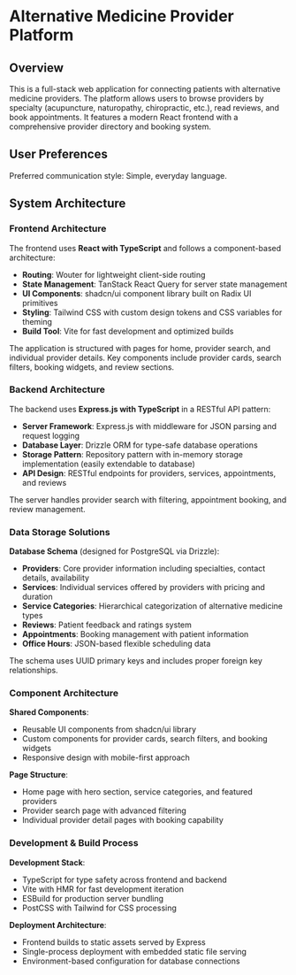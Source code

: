 # Alternative Medicine Provider Platform

## Overview

This is a full-stack web application for connecting patients with alternative medicine providers. The platform allows users to browse providers by specialty (acupuncture, naturopathy, chiropractic, etc.), read reviews, and book appointments. It features a modern React frontend with a comprehensive provider directory and booking system.

## User Preferences

Preferred communication style: Simple, everyday language.

## System Architecture

### Frontend Architecture

The frontend uses **React with TypeScript** and follows a component-based architecture:

- **Routing**: Wouter for lightweight client-side routing
- **State Management**: TanStack React Query for server state management
- **UI Components**: shadcn/ui component library built on Radix UI primitives
- **Styling**: Tailwind CSS with custom design tokens and CSS variables for theming
- **Build Tool**: Vite for fast development and optimized builds

The application is structured with pages for home, provider search, and individual provider details. Key components include provider cards, search filters, booking widgets, and review sections.

### Backend Architecture

The backend uses **Express.js with TypeScript** in a RESTful API pattern:

- **Server Framework**: Express.js with middleware for JSON parsing and request logging
- **Database Layer**: Drizzle ORM for type-safe database operations
- **Storage Pattern**: Repository pattern with in-memory storage implementation (easily extendable to database)
- **API Design**: RESTful endpoints for providers, services, appointments, and reviews

The server handles provider search with filtering, appointment booking, and review management.

### Data Storage Solutions

**Database Schema** (designed for PostgreSQL via Drizzle):
- **Providers**: Core provider information including specialties, contact details, availability
- **Services**: Individual services offered by providers with pricing and duration
- **Service Categories**: Hierarchical categorization of alternative medicine types
- **Reviews**: Patient feedback and ratings system
- **Appointments**: Booking management with patient information
- **Office Hours**: JSON-based flexible scheduling data

The schema uses UUID primary keys and includes proper foreign key relationships.

### Component Architecture

**Shared Components**:
- Reusable UI components from shadcn/ui library
- Custom components for provider cards, search filters, and booking widgets
- Responsive design with mobile-first approach

**Page Structure**:
- Home page with hero section, service categories, and featured providers
- Provider search page with advanced filtering
- Individual provider detail pages with booking capability

### Development & Build Process

**Development Stack**:
- TypeScript for type safety across frontend and backend
- Vite with HMR for fast development iteration
- ESBuild for production server bundling
- PostCSS with Tailwind for CSS processing

**Deployment Architecture**:
- Frontend builds to static assets served by Express
- Single-process deployment with embedded static file serving
- Environment-based configuration for database connections